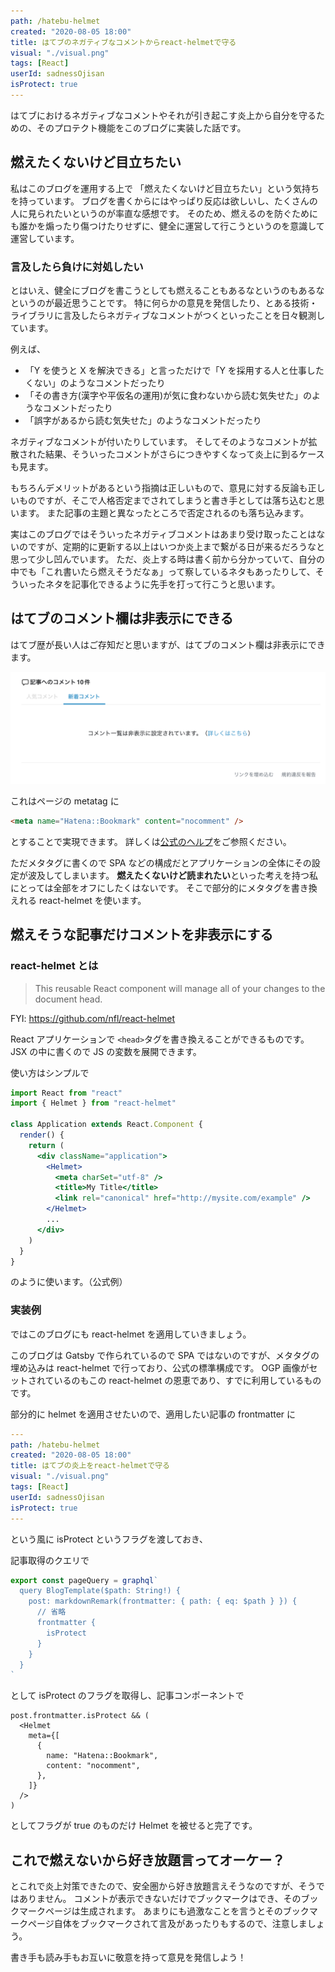 ```yaml
---
path: /hatebu-helmet
created: "2020-08-05 18:00"
title: はてブのネガティブなコメントからreact-helmetで守る
visual: "./visual.png"
tags: [React]
userId: sadnessOjisan
isProtect: true
---
```


はてブにおけるネガティブなコメントやそれが引き起こす炎上から自分を守るための、そのプロテクト機能をこのブログに実装した話です。

## 燃えたくないけど目立ちたい

私はこのブログを運用する上で 「燃えたくないけど目立ちたい」という気持ちを持っています。
ブログを書くからにはやっぱり反応は欲しいし、たくさんの人に見られたいというのが率直な感想です。
そのため、燃えるのを防ぐためにも誰かを煽ったり傷つけたりせずに、健全に運営して行こうというのを意識して運営しています。

### 言及したら負けに対処したい

とはいえ、健全にブログを書こうとしても燃えることもあるなというのもあるなというのが最近思うことです。
特に何らかの意見を発信したり、とある技術・ライブラリに言及したらネガティブなコメントがつくといったことを日々観測しています。

例えば、

- 「Y を使うと X を解決できる」と言っただけで「Y を採用する人と仕事したくない」のようなコメントだったり
- 「その書き方(漢字や平仮名の運用)が気に食わないから読む気失せた」のようなコメントだったり
- 「誤字があるから読む気失せた」のようなコメントだったり

ネガティブなコメントが付いたりしています。
そしてそのようなコメントが拡散された結果、そういったコメントがさらにつきやすくなって炎上に到るケースも見ます。

もちろんデメリットがあるという指摘は正しいもので、意見に対する反論も正しいものですが、そこで人格否定までされてしまうと書き手としては落ち込むと思います。
また記事の主題と異なったところで否定されるのも落ち込みます。

実はこのブログではそういったネガティブコメントはあまり受け取ったことはないのですが、定期的に更新する以上はいつか炎上まで繋がる日が来るだろうなと思って少し凹んでいます。
ただ、炎上する時は書く前から分かっていて、自分の中でも「これ書いたら燃えそうだなぁ」って察しているネタもあったりして、そういったネタを記事化できるように先手を打って行こうと思います。

## はてブのコメント欄は非表示にできる

はてブ歴が長い人はご存知だと思いますが、はてブのコメント欄は非表示にできます。

![非表示](./mienai.png)

これはページの metatag に

```html
<meta name="Hatena::Bookmark" content="nocomment" />
```

とすることで実現できます。
詳しくは[公式のヘルプ](https://b.hatena.ne.jp/help/entry/nocomment)をご参照ください。

ただメタタグに書くので SPA などの構成だとアプリケーションの全体にその設定が波及してしまいます。
**燃えたくないけど読まれたい**といった考えを持つ私にとっては全部をオフにしたくはないです。
そこで部分的にメタタグを書き換えれる react-helmet を使います。

## 燃えそうな記事だけコメントを非表示にする

### react-helmet とは

> This reusable React component will manage all of your changes to the document head.

FYI: https://github.com/nfl/react-helmet

React アプリケーションで `<head>`タグを書き換えることができるものです。
JSX の中に書くので JS の変数を展開できます。

使い方はシンプルで

```jsx
import React from "react"
import { Helmet } from "react-helmet"

class Application extends React.Component {
  render() {
    return (
      <div className="application">
        <Helmet>
          <meta charSet="utf-8" />
          <title>My Title</title>
          <link rel="canonical" href="http://mysite.com/example" />
        </Helmet>
        ...
      </div>
    )
  }
}
```

のように使います。（公式例）

### 実装例

ではこのブログにも react-helmet を適用していきましょう。

このブログは Gatsby で作られているので SPA ではないのですが、メタタグの埋め込みは react-helmet で行っており、公式の標準構成です。
OGP 画像がセットされているのもこの react-helmet の恩恵であり、すでに利用しているものです。

部分的に helmet を適用させたいので、適用したい記事の frontmatter に

```yml
---
path: /hatebu-helmet
created: "2020-08-05 18:00"
title: はてブの炎上をreact-helmetで守る
visual: "./visual.png"
tags: [React]
userId: sadnessOjisan
isProtect: true
---

```

という風に isProtect というフラグを渡しておき、

記事取得のクエリで

```js
export const pageQuery = graphql`
  query BlogTemplate($path: String!) {
    post: markdownRemark(frontmatter: { path: { eq: $path } }) {
      // 省略
      frontmatter {
        isProtect
      }
    }
  }
`
```

として isProtect のフラグを取得し、記事コンポーネントで

```tsx
post.frontmatter.isProtect && (
  <Helmet
    meta={[
      {
        name: "Hatena::Bookmark",
        content: "nocomment",
      },
    ]}
  />
)
```

としてフラグが true のものだけ Helmet を被せると完了です。

## これで燃えないから好き放題言ってオーケー？

とこれで炎上対策できたので、安全圏から好き放題言えそうなのですが、そうではありません。
コメントが表示できないだけでブックマークはでき、そのブックマークページは生成されます。
あまりにも過激なことを言うとそのブックマークページ自体をブックマークされて言及があったりもするので、注意しましょう。

書き手も読み手もお互いに敬意を持って意見を発信しよう！
